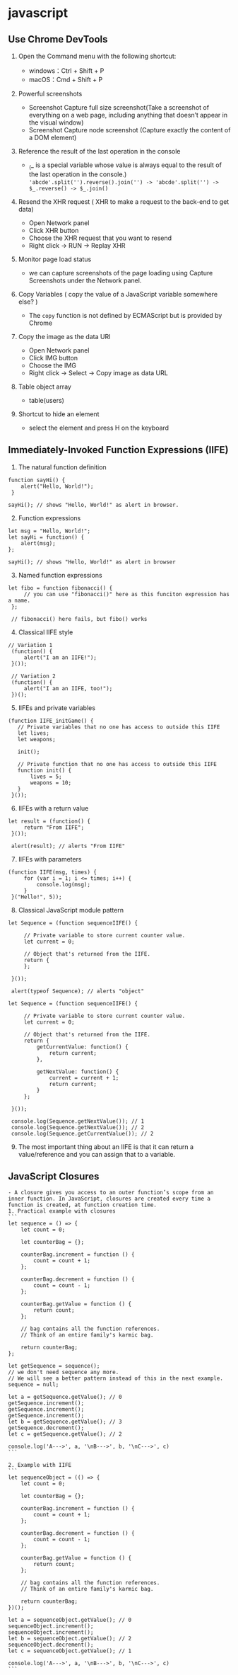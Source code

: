 # javascript

## Use Chrome DevTools
  1. Open the Command menu with the following shortcut:
      - windows：Ctrl + Shift + P 
      - macOS：Cmd + Shift + P
  
  2. Powerful screenshots 
      - Screenshot Capture full size screenshot(Take a screenshot of everything on a web page, including anything that doesn’t appear in the visual window) 
      - Screenshot Capture node screenshot (Capture exactly the content of a DOM element) 
      
  3. Reference the result of the last operation in the console
       - $_ ($_ is a special variable whose value is always equal to the result of the last operation in the console.)
       `'abcde'.split('').reverse().join('') -> 'abcde'.split('') -> $_.reverse() -> $_.join()`
       
  4. Resend the XHR request ( XHR to make a request to the back-end to get data)
      - Open Network panel
      - Click XHR button
      - Choose the XHR request that you want to resend
      - Right click -> RUN -> Replay XHR
      
  5. Monitor page load status 
      - we can capture screenshots of the page loading using Capture Screenshots under the Network panel.
      
  6. Copy Variables ( copy the value of a JavaScript variable somewhere else? )
      - The `copy` function is not defined by ECMAScript but is provided by Chrome
      
  7. Copy the image as the data URI
      - Open Network panel
      - Click IMG button
      - Choose the IMG 
      - Right click -> Select -> Copy image as data URL 
      
  8. Table object array 
      - table(users)
      
  9. Shortcut to hide an element 
      - select the element and press H on the keyboard
   
   
## Immediately-Invoked Function Expressions (IIFE)
  
  1. The natural function definition

```
function sayHi() {
    alert("Hello, World!");
 }

sayHi(); // shows "Hello, World!" as alert in browser.
``` 

  2. Function expressions
  ```
  let msg = "Hello, World!";
  let sayHi = function() {
      alert(msg);
  };

  sayHi(); // shows "Hello, World!" as alert in browser
  ```
   3. Named function expressions
   ```
   let fibo = function fibonacci() {
        // you can use "fibonacci()" here as this funciton expression has a name.
    };

    // fibonacci() here fails, but fibo() works
   ```
   4. Classical IIFE style 
   ```
   // Variation 1
    (function() {
        alert("I am an IIFE!");
    }());

    // Variation 2
    (function() {
        alert("I am an IIFE, too!");
    })();
   ```
   5. IIFEs and private variables
   ```
   (function IIFE_initGame() {
      // Private variables that no one has access to outside this IIFE
      let lives;
      let weapons;

      init();

      // Private function that no one has access to outside this IIFE
      function init() {
          lives = 5;
          weapons = 10;
      }
    }());
   ```
   6. IIFEs with a return value
   ```
   let result = (function() {
        return "From IIFE";
    }());

    alert(result); // alerts "From IIFE"
   ```
   7. IIFEs with parameters 
   ```
   (function IIFE(msg, times) {
        for (var i = 1; i <= times; i++) {
            console.log(msg);
        }
    }("Hello!", 5));
   ```
   8. Classical JavaScript module pattern
   ```
   let Sequence = (function sequenceIIFE() {
    
        // Private variable to store current counter value.
        let current = 0;

        // Object that's returned from the IIFE.
        return {
        };

    }());

    alert(typeof Sequence); // alerts "object"
   ```
   
   ```
   let Sequence = (function sequenceIIFE() {
    
        // Private variable to store current counter value.
        let current = 0;

        // Object that's returned from the IIFE.
        return {
            getCurrentValue: function() {
                return current;
            },

            getNextValue: function() {
                current = current + 1;
                return current;
            }
        };

    }());

    console.log(Sequence.getNextValue()); // 1
    console.log(Sequence.getNextValue()); // 2
    console.log(Sequence.getCurrentValue()); // 2
   ```
   9. The most important thing about an IIFE is that it can return a value/reference and you can assign that to a variable.
   
## JavaScript Closures 
    - A closure gives you access to an outer function’s scope from an inner function. In JavaScript, closures are created every time a function is created, at function creation time.
    1. Practical example with closures
    ```
    let sequence = () => {
        let count = 0;

        let counterBag = {};

        counterBag.increment = function () {
            count = count + 1;
        };

        counterBag.decrement = function () {
            count = count - 1;
        };

        counterBag.getValue = function () {
            return count;
        };

        // bag contains all the function references.
        // Think of an entire family's karmic bag.

        return counterBag;
    };

    let getSequence = sequence();
    // we don't need sequence any more.
    // We will see a better pattern instead of this in the next example.
    sequence = null;

    let a = getSequence.getValue(); // 0
    getSequence.increment();
    getSequence.increment();
    getSequence.increment();
    let b = getSequence.getValue(); // 3
    getSequence.decrement();
    let c = getSequence.getValue(); // 2

    console.log('A--->', a, '\nB--->', b, '\nC--->', c)
    ```
    
    2. Example with IIFE
    ```
    let sequenceObject = (() => {
        let count = 0;

        let counterBag = {};

        counterBag.increment = function () {
            count = count + 1;
        };

        counterBag.decrement = function () {
            count = count - 1;
        };

        counterBag.getValue = function () {
            return count;
        };

        // bag contains all the function references.
        // Think of an entire family's karmic bag.

        return counterBag;
    })();

    let a = sequenceObject.getValue(); // 0
    sequenceObject.increment();
    sequenceObject.increment();
    let b = sequenceObject.getValue(); // 2
    sequenceObject.decrement();
    let c = sequenceObject.getValue(); // 1

    console.log('A--->', a, '\nB--->', b, '\nC--->', c)
    ```
